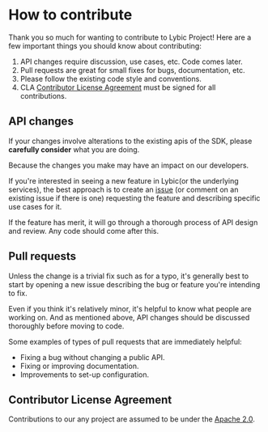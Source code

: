 # How to contribute

Thank you so much for wanting to contribute to Lybic Project! Here are a few important things you should know about contributing:

1. API changes require discussion, use cases, etc. Code comes later.
2. Pull requests are great for small fixes for bugs, documentation, etc.
3. Please follow the existing code style and conventions.
4. CLA [Contributor License Agreement](CLA.txt) must be signed for all contributions.

## API changes

If your changes involve alterations to the existing apis of the SDK, please **carefully consider** what you are doing.

Because the changes you make may have an impact on our developers.

If you're interested in seeing a new feature in Lybic(or the underlying services), the best approach is to create an [issue](https://github.com/lybic/agent/issues) (or comment on an existing issue if there is one) requesting the feature and describing specific use cases for it.

If the feature has merit, it will go through a thorough process of API design and review. Any code should come after this.

## Pull requests

Unless the change is a trivial fix such as for a typo, it's generally best to start by opening a new issue describing the bug or feature you're intending to fix. 

Even if you think it's relatively minor, it's helpful to know what people are working on. And as mentioned above, API changes should be discussed thoroughly before moving to code.

Some examples of types of pull requests that are immediately helpful:

- Fixing a bug without changing a public API.
- Fixing or improving documentation.
- Improvements to set-up configuration.

## Contributor License Agreement

Contributions to our any project are assumed to be under the [Apache 2.0](https://github.com/lybic/agent/blob/main/LICENSE).
